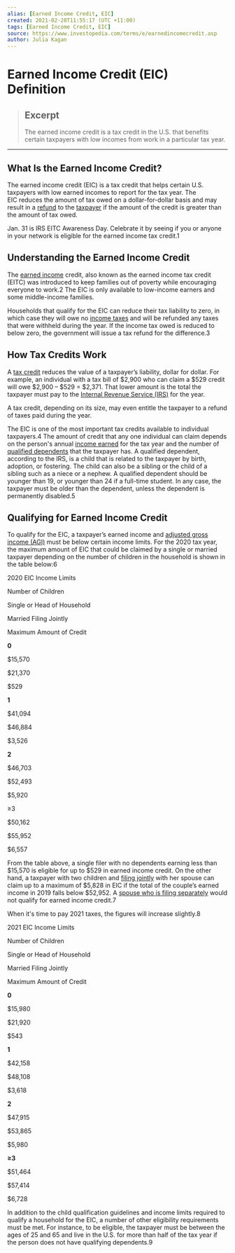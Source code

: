 ```yaml
---
alias: [Earned Income Credit, EIC]
created: 2021-02-28T11:55:17 (UTC +11:00)
tags: [Earned Income Credit, EIC]
source: https://www.investopedia.com/terms/e/earnedincomecredit.asp
author: Julia Kagan
---
```


# Earned Income Credit (EIC) Definition

> ## Excerpt
> The earned income credit is a tax credit in the U.S. that benefits certain taxpayers with low incomes from work in a particular tax year.

---
## What Is the Earned Income Credit?

The earned income credit (EIC) is a tax credit that helps certain U.S. taxpayers with low earned incomes to report for the tax year. The EIC reduces the amount of tax owed on a dollar-for-dollar basis and may result in a [refund](https://www.investopedia.com/terms/r/refund.asp) to the [taxpayer](https://www.investopedia.com/terms/t/taxpayer.asp) if the amount of the credit is greater than the amount of tax owed.

Jan. 31 is IRS EITC Awareness Day. Celebrate it by seeing if you or anyone in your network is eligible for the earned income tax credit.1

## Understanding the Earned Income Credit

The [earned income](https://www.investopedia.com/ask/answers/011915/what-difference-between-gross-income-and-earned-income.asp) credit, also known as the earned income tax credit (EITC) was introduced to keep families out of poverty while encouraging everyone to work.2 The EIC is only available to low-income earners and some middle-income families.

Households that qualify for the EIC can reduce their tax liability to zero, in which case they will owe no [income taxes](https://www.investopedia.com/terms/i/incometax.asp) and will be refunded any taxes that were withheld during the year. If the income tax owed is reduced to below zero, the government will issue a tax refund for the difference.3

## How Tax Credits Work

A [tax credit](https://www.investopedia.com/terms/t/taxcredit.asp) reduces the value of a taxpayer’s liability, dollar for dollar. For example, an individual with a tax bill of $2,900 who can claim a $529 credit will owe $2,900 – $529 = $2,371. That lower amount is the total the taxpayer must pay to the [Internal Revenue Service (IRS)](https://www.investopedia.com/terms/i/irs.asp) for the year.

A tax credit, depending on its size, may even entitle the taxpayer to a refund of taxes paid during the year.

The EIC is one of the most important tax credits available to individual taxpayers.4 The amount of credit that any one individual can claim depends on the person's annual [income earned](https://www.investopedia.com/terms/e/earnedincome.asp) for the tax year and the number of [qualified dependents](https://www.investopedia.com/terms/d/dependent.asp) that the taxpayer has. A qualified dependent, according to the IRS, is a child that is related to the taxpayer by birth, adoption, or fostering. The child can also be a sibling or the child of a sibling such as a niece or a nephew. A qualified dependent should be younger than 19, or younger than 24 if a full-time student. In any case, the taxpayer must be older than the dependent, unless the dependent is permanently disabled.5

## Qualifying for Earned Income Credit

To qualify for the EIC, a taxpayer’s earned income and [adjusted gross income (AGI)](https://www.investopedia.com/terms/a/agi.asp) must be below certain income limits. For the 2020 tax year, the maximum amount of EIC that could be claimed by a single or married taxpayer depending on the number of children in the household is shown in the table below:6

2020 EIC Income Limits

Number of Children

Single or Head of Household

Married Filing Jointly

Maximum Amount of Credit

**0**

$15,570

$21,370

$529

**1**

$41,094

$46,884

$3,526

**2**

$46,703

$52,493

$5,920

≥3

$50,162

$55,952

$6,557

From the table above, a single filer with no dependents earning less than $15,570 is eligible for up to $529 in earned income credit. On the other hand, a taxpayer with two children and [filing jointly](https://www.investopedia.com/terms/m/mfj.asp) with her spouse can claim up to a maximum of $5,828 in EIC if the total of the couple’s earned income in 2019 falls below $52,952. A [spouse who is filing separately](https://www.investopedia.com/terms/m/mfs.asp) would not qualify for earned income credit.7

When it's time to pay 2021 taxes, the figures will increase slightly.8

2021 EIC Income Limits

Number of Children

Single or Head of Household

Married Filing Jointly

Maximum Amount of Credit

**0**

$15,980

$21,920

$543

**1**

$42,158

$48,108

$3,618

**2**

$47,915

$53,865 

$5,980

**≥3**

$51,464

$57,414

$6,728

In addition to the child qualification guidelines and income limits required to qualify a household for the EIC, a number of other eligibility requirements must be met. For instance, to be eligible, the taxpayer must be between the ages of 25 and 65 and live in the U.S. for more than half of the tax year if the person does not have qualifying dependents.9
